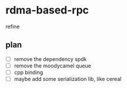 # rdma-based-rpc

refine

## plan

- [ ] remove the dependency spdk
- [ ] remove the moodycamel queue
- [ ] cpp binding
- [ ] maybe add some serialization lib, like cereal
